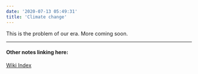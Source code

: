 ```yaml
---
date: '2020-07-13 05:49:31'
title: 'Climate change'
---
```

This is the problem of our era. More coming soon.

---
#### Other notes linking here:

[Wiki Index](/index/)
